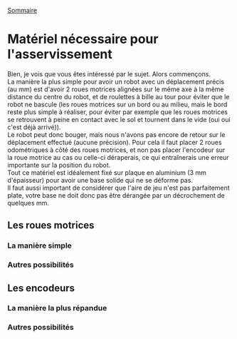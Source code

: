 [Sommaire](../README.md)
# Matériel nécessaire pour l'asservissement
Bien, je vois que vous êtes intéressé par le sujet. Alors commençons.  
La manière la plus simple pour avoir un robot avec un déplacement précis (au mm) est d'avoir 2 roues motrices alignées sur le même axe à la même distance du centre du robot, et de roulettes à bille au tour pour éviter que le robot ne bascule (les roues motrices sur un bord ou au milieu, mais le bord reste plus simple à réaliser, pour éviter par exemple que les roues motrices se retrouvent à peine en contact avec le sol et tournent dans le vide (oui oui c'est déjà arrivé)).  
Le robot peut donc bouger, mais nous n'avons pas encore de retour sur le déplacement effectué (aucune précision). Pour cela il faut placer 2 roues odométriques à côté des roues motrices, et non pas placer l'encodeur sur la roue motrice au cas ou celle-ci déraperais, ce qui entraînerais une erreur importante sur la position du robot.  
Tout ce matériel est idéalement fixé sur plaque en aluminium (3 mm d'épaisseur) pour avoir une base solide qui ne se déforme pas.  
Il faut aussi important de considérer que l'aire de jeu n'est pas parfaitement plate, votre base ne doit donc pas être dérangée par un décrochement de quelques mm.

## Les roues motrices
### La manière simple
### Autres possibilités

## Les encodeurs
### La manière la plus répandue
### Autres possibilités
